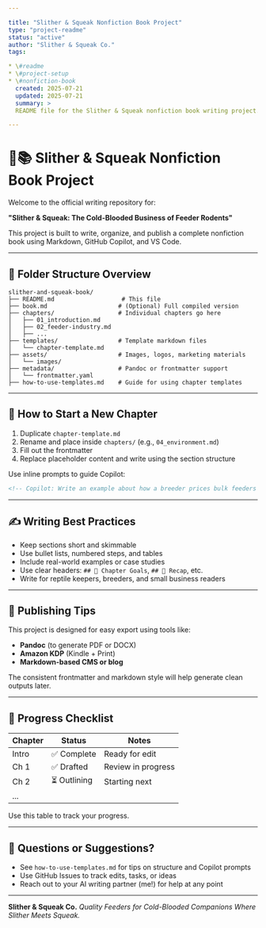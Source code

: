 ```yaml
---

title: "Slither & Squeak Nonfiction Book Project"
type: "project-readme"
status: "active"
author: "Slither & Squeak Co."
tags:

* \#readme
* \#project-setup
* \#nonfiction-book
  created: 2025-07-21
  updated: 2025-07-21
  summary: >
  README file for the Slither & Squeak nonfiction book writing project. Includes folder descriptions, writing instructions, and publishing tips.

---
```


# 🐍📚 Slither & Squeak Nonfiction Book Project

Welcome to the official writing repository for:

**"Slither & Squeak: The Cold-Blooded Business of Feeder Rodents"**

This project is built to write, organize, and publish a complete nonfiction book using Markdown, GitHub Copilot, and VS Code.

---

## 📁 Folder Structure Overview

```
slither-and-squeak-book/
├── README.md                   # This file
├── book.md                    # (Optional) Full compiled version
├── chapters/                  # Individual chapters go here
│   ├── 01_introduction.md
│   ├── 02_feeder-industry.md
│   ├── ...
├── templates/                 # Template markdown files
│   └── chapter-template.md
├── assets/                    # Images, logos, marketing materials
│   └── images/
├── metadata/                  # Pandoc or frontmatter support
│   └── frontmatter.yaml
├── how-to-use-templates.md    # Guide for using chapter templates
```

---

## 🧱 How to Start a New Chapter

1. Duplicate `chapter-template.md`
2. Rename and place inside `chapters/` (e.g., `04_environment.md`)
3. Fill out the frontmatter
4. Replace placeholder content and write using the section structure

Use inline prompts to guide Copilot:

```markdown
<!-- Copilot: Write an example about how a breeder prices bulk feeders -->
```

---

## ✍️ Writing Best Practices

* Keep sections short and skimmable
* Use bullet lists, numbered steps, and tables
* Include real-world examples or case studies
* Use clear headers: `## 🚀 Chapter Goals`, `## 🔁 Recap`, etc.
* Write for reptile keepers, breeders, and small business readers

---

## 🧰 Publishing Tips

This project is designed for easy export using tools like:

* **Pandoc** (to generate PDF or DOCX)
* **Amazon KDP** (Kindle + Print)
* **Markdown-based CMS or blog**

The consistent frontmatter and markdown style will help generate clean outputs later.

---

## 📌 Progress Checklist

| Chapter | Status      | Notes              |
| ------- | ----------- | ------------------ |
| Intro   | ✅ Complete  | Ready for edit     |
| Ch 1    | ✅ Drafted   | Review in progress |
| Ch 2    | ⏳ Outlining | Starting next      |
| ...     |             |                    |

Use this table to track your progress.

---

## 💬 Questions or Suggestions?

* See `how-to-use-templates.md` for tips on structure and Copilot prompts
* Use GitHub Issues to track edits, tasks, or ideas
* Reach out to your AI writing partner (me!) for help at any point

---

**Slither & Squeak Co.**
*Quality Feeders for Cold-Blooded Companions*
*Where Slither Meets Squeak.*
